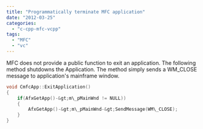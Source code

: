 ```yaml
---
title: "Programmatically terminate MFC application"
date: "2012-03-25"
categories: 
  - "c-cpp-mfc-vcpp"
tags: 
  - "MFC"
  - "vc"
---
```


MFC does not provide a public function to exit an application. The following method shutdowns the Application. The method simply sends a WM\_CLOSE message to application's mainframe window.

```c
void CmfcApp::ExitApplication()
{
    if(AfxGetApp()-&gt;m\_pMainWnd != NULL))
    {
        AfxGetApp()-&gt;m\_pMainWnd-&gt;SendMessage(WM\_CLOSE);
    }
}
```
